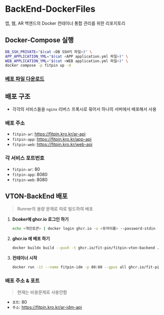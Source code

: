 # BackEnd-DockerFiles

앱, 웹, AR 백엔드의 Docker 컨테이너 통합 관리를 위한 리포지토리

## Docker-Compose 실행

```bash
DB_SSH_PRIVATE="$(cat <DB SSH키 파일>)" \
APP_APPLICATION_YML="$(cat <APP application.yml 파일>)" \
WEB_APPLICATION_YML="$(cat <WEB application.yml 파일>)" \
docker compose -p fitpin up -d
```

### [베포 파일 다운로드](https://trello.com/c/pEPtJpEg/99-db-%EC%A0%91%EC%86%8D-%EC%A3%BC%EC%86%8C)


## 배포 구조

-   각각의 서비스들을 `nginx` 리버스 프록시로 묶어서 하나의 서버에서 배포해서 사용

### 배포 주소

-   `fitpin-ar`: https://fitpin.kro.kr/ar-api
-   `fitpin-app`: https://fitpin.kro.kr/app-api
-   `fitpin-web`: https://fitpin.kro.kr/web-api

### 각 서비스 포트번호

-   `fitpin-ar`: 80
-   `fitpin-app`: 8080
-   `fitpin-web`: 8080

## VTON-BackEnd 배포

> Runner의 용량 문제로 따로 빌드하여 배포

1. **Dcoker에 ghcr.io 로그인 하기**

    ```bash
    echo <개인토큰> | docker login ghcr.io -u <유저이름> --password-stdin
    ```

2. **ghcr.io 에 배포 하기**

    ```bash
    docker buildx build --push -t ghcr.io/fit-pin/fitpin-vton-backend ./VTON-BackEnd/
    ```

3. **컨테이너 시작**

    ```bash
    docker run -it --name fitpin-idm -p 80:80 --gpus all ghcr.io/fit-pin/fitpin-vton-backend
    ```

### 배포 주소 & 포트

> 현재는 비용문제로 사용안함

-   `포트`: 80
-   `주소`: https://fitpin.kro.kr/ar-idm-api
